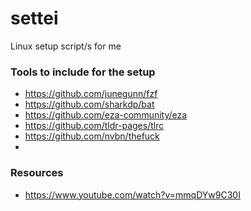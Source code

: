 # settei
Linux setup script/s for me


### Tools to include for the setup
- https://github.com/junegunn/fzf
- https://github.com/sharkdp/bat
- https://github.com/eza-community/eza
- https://github.com/tldr-pages/tlrc
- https://github.com/nvbn/thefuck
- 







### Resources
- https://www.youtube.com/watch?v=mmqDYw9C30I

